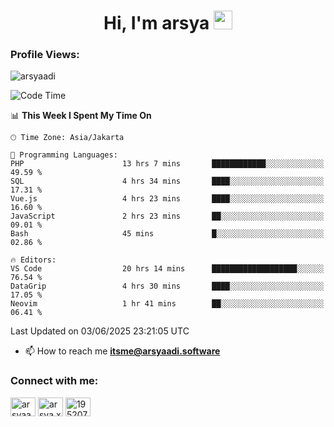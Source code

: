 <h1 align="center">Hi, I'm arsya 
  <img src="https://media.giphy.com/media/hvRJCLFzcasrR4ia7z/giphy.gif" width="30px"/>
</h1>

<p align="left"> <h3>Profile Views:</h3> <img src="https://komarev.com/ghpvc/?username=arsyaadi&label=Profile%20views&color=0e75b6&style=flat" alt="arsyaadi" /> </p>

<!--START_SECTION:waka-->
![Code Time](http://img.shields.io/badge/Code%20Time-4%2C079%20hrs%2050%20mins-blue)

📊 **This Week I Spent My Time On** 

```text
🕑︎ Time Zone: Asia/Jakarta

💬 Programming Languages: 
PHP                      13 hrs 7 mins       ████████████░░░░░░░░░░░░░   49.59 % 
SQL                      4 hrs 34 mins       ████░░░░░░░░░░░░░░░░░░░░░   17.31 % 
Vue.js                   4 hrs 23 mins       ████░░░░░░░░░░░░░░░░░░░░░   16.60 % 
JavaScript               2 hrs 23 mins       ██░░░░░░░░░░░░░░░░░░░░░░░   09.01 % 
Bash                     45 mins             █░░░░░░░░░░░░░░░░░░░░░░░░   02.86 % 

🔥 Editors: 
VS Code                  20 hrs 14 mins      ███████████████████░░░░░░   76.54 % 
DataGrip                 4 hrs 30 mins       ████░░░░░░░░░░░░░░░░░░░░░   17.05 % 
Neovim                   1 hr 41 mins        ██░░░░░░░░░░░░░░░░░░░░░░░   06.41 % 
```


 Last Updated on 03/06/2025 23:21:05 UTC
<!--END_SECTION:waka-->

- 📫 How to reach me **itsme@arsyaadi.software**


<h3 align="left">Connect with me:</h3>
<p align="left">
<a href="https://linkedin.com/in/arsyaadi" target="blank"><img align="center" src="https://raw.githubusercontent.com/rahuldkjain/github-profile-readme-generator/master/src/images/icons/Social/linked-in-alt.svg" alt="arsyaadi" height="30" width="40" /></a>
<a href="https://fb.com/arsya.xkz" target="blank"><img align="center" src="https://raw.githubusercontent.com/rahuldkjain/github-profile-readme-generator/master/src/images/icons/Social/facebook.svg" alt="arsya.xkz" height="30" width="40" /></a>
<a href="https://stackoverflow.com/users/19520749" target="blank"><img align="center" src="https://raw.githubusercontent.com/rahuldkjain/github-profile-readme-generator/master/src/images/icons/Social/stack-overflow.svg" alt="19520749" height="30" width="40" /></a>
</p>
